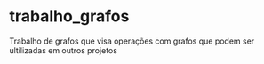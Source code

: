 # trabalho_grafos
Trabalho de grafos que visa operações com grafos que podem ser ultilizadas em outros projetos
